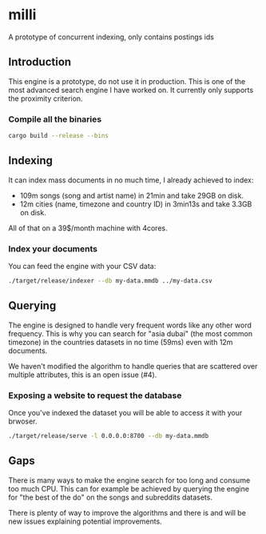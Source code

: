 # milli
A prototype of concurrent indexing, only contains postings ids

## Introduction

This engine is a prototype, do not use it in production.
This is one of the most advanced search engine I have worked on.
It currently only supports the proximity criterion.

### Compile all the binaries

```bash
cargo build --release --bins
```

## Indexing

It can index mass documents in no much time, I already achieved to index:
 - 109m songs (song and artist name) in 21min and take 29GB on disk.
 - 12m cities (name, timezone and country ID) in 3min13s and take 3.3GB on disk.

All of that on a 39$/month machine with 4cores.

### Index your documents

You can feed the engine with your CSV data:

```bash
./target/release/indexer --db my-data.mmdb ../my-data.csv
```

## Querying

The engine is designed to handle very frequent words like any other word frequency.
This is why you can search for "asia dubai" (the most common timezone) in the countries datasets in no time (59ms) even with 12m documents.

We haven't modified the algorithm to handle queries that are scattered over multiple attributes, this is an open issue (#4).

### Exposing a website to request the database

Once you've indexed the dataset you will be able to access it with your brwoser.

```bash
./target/release/serve -l 0.0.0.0:8700 --db my-data.mmdb
```

## Gaps

There is many ways to make the engine search for too long and consume too much CPU.
This can for example be achieved by querying the engine for "the best of the do" on the songs and subreddits datasets.

There is plenty of way to improve the algorithms and there is and will be new issues explaining potential improvements.
